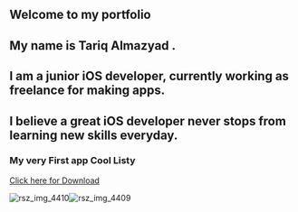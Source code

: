   ## Welcome to my portfolio

## My name is Tariq Almazyad . 
## I am a junior iOS developer, currently working as freelance for making apps. 
## I believe a great iOS developer never stops from learning new skills everyday.



### My very First app **Cool Listy**
[Click here for Download](https://apps.apple.com/us/app/cool-listy/id1495567728?ls=1)


![rsz_img_4410](https://user-images.githubusercontent.com/34104180/72783093-8dc7e180-3bf3-11ea-8269-11fe7acec819.png)![rsz_img_4409](https://user-images.githubusercontent.com/34104180/72783141-b5b74500-3bf3-11ea-9411-6da868bbed6b.png)



